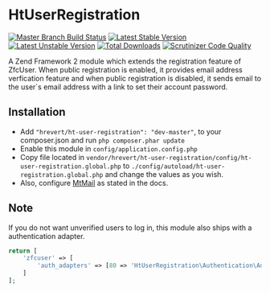 HtUserRegistration
===============

[![Master Branch Build Status](https://api.travis-ci.org/hrevert/HtUserRegistration.png)](http://travis-ci.org/hrevert/HtUserRegistration)
[![Latest Stable Version](https://poser.pugx.org/hrevert/ht-user-registration/v/stable.png)](https://packagist.org/packages/hrevert/ht-user-registration)
[![Latest Unstable Version](https://poser.pugx.org/hrevert/ht-user-registration/v/unstable.png)](https://packagist.org/packages/hrevert/ht-user-registration)
[![Total Downloads](https://poser.pugx.org/hrevert/ht-user-registration/downloads.png)](https://packagist.org/packages/hrevert/ht-user-registration)
[![Scrutinizer Code Quality](https://scrutinizer-ci.com/g/hrevert/HtUserRegistration/badges/quality-score.png?s=df5869789fc1c3925a7a4ebc5d6d3c13ca032975)](https://scrutinizer-ci.com/g/hrevert/HtUserRegistration/)

A Zend Framework 2 module which extends the registration feature of ZfcUser. When public registration is enabled, it provides email address verfication feature and when public registration is disabled, it sends email to the user`s email address with a link to set their account password.

## Installation

* Add `"hrevert/ht-user-registration": "dev-master"`, to your composer.json and run `php composer.phar update` 
* Enable this module in `config/application.config.php`
* Copy file located in `vendor/hrevert/ht-user-registration/config/ht-user-registration.global.php` to `./config/autoload/ht-user-registration.global.php` and change the values as you wish.
* Also, configure [MtMail](https://github.com/mtymek/MtMail/) as stated in the docs.

## Note
If you do not want unverified users to log in, this module also ships with a authentication adapter.
```php
return [
    'zfcuser' => [
        'auth_adapters' => [80 => 'HtUserRegistration\Authentication\Adapter\EmailVerification']
    ]
];
```

